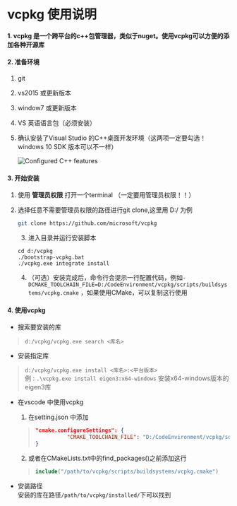 # vcpkg 使用说明

#### 1. vcpkg 是一个跨平台的c++包管理器，类似于nuget。使用vcpkg可以方便的添加各种开源库

#### 2. 准备环境

1. git

2. vs2015 或更新版本

3. window7 或更新版本

4. VS 英语语言包（必须安装）

5. 确认安装了Visual Studio 的C++桌面开发环境（这两项一定要勾选！  windows 10 SDK 版本可以不一样）

   ![Configured C++ features](https://i.loli.net/2021/01/28/D9lWLzVoa5fZrqp.png)

   

#### 3. 开始安装

 1. 使用 **管理员权限** 打开一个terminal （一定要用管理员权限！！）

 2. 选择任意不需要管理员权限的路径进行git clone,这里用 D:/ 为例

    ````bash
    git clone https://github.com/microsoft/vcpkg
    ````

	3. 进入目录并运行安装脚本

    ``` shell
    cd d:/vcpkg
    ./bootstrap-vcpkg.bat
    ./vcpkg.exe integrate install
    ```

	4. （可选）安装完成后，命令行会提示一行配置代码，例如`-DCMAKE_TOOLCHAIN_FILE=D:/CodeEnvironment/vcpkg/scripts/buildsystems/vcpkg.cmake` ，如果使用CMake，可以复制这行使用

#### 4. 使用vcpkg

* 搜索要安装的库

> `d:/vcpkg/vcpkg.exe search <库名>`

* 安装指定库
>  `d:/vcpkg/vcpkg.exe install <库名>:<平台版本>`  
> 例 :  `.\vcpkg.exe install eigen3:x64-windows` 安装x64-windows版本的eigen3库

* 在vscode 中使用vcpkg
  1. 在setting.json 中添加
    > ```json
    > "cmake.configureSettings": {
    >           "CMAKE_TOOLCHAIN_FILE": "D:/CodeEnvironment/vcpkg/scripts/buildsystems/vcpkg.cmake"
    > }
    > ```
  2. 或者在CMakeLists.txt中的find_packages()之前添加这行

    > ```cmake
    > include("/path/to/vcpkg/scripts/buildsystems/vcpkg.cmake")
    > ```

* 安装路径  
  安装的库在路径`/path/to/vcpkg/installed/`下可以找到
